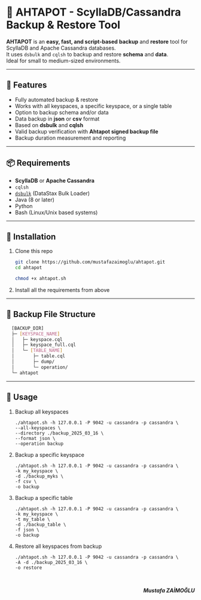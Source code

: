 # 🐙 AHTAPOT - ScyllaDB/Cassandra Backup & Restore Tool

**AHTAPOT** is an **easy, fast, and script-based** **backup** and **restore** tool for ScyllaDB and Apache Cassandra databases.  
It uses `dsbulk` and `cqlsh` to backup and restore **schema** and **data**.  
Ideal for small to medium-sized environments.

---

## 🚀 Features

- Fully automated backup & restore  
- Works with all keyspaces, a specific keyspace, or a single table  
- Option to backup schema and/or data  
- Data backup in **json** or **csv** format  
- Based on **dsbulk** and **cqlsh**  
- Valid backup verification with **Ahtapot signed backup file**  
- Backup duration measurement and reporting  

---

## 📦 Requirements

- **ScyllaDB** or **Apache Cassandra**  
- `cqlsh` 
- [`dsbulk`](https://github.com/datastax/dsbulk) (DataStax Bulk Loader) 
- Java (8 or later) 
- Python
- Bash (Linux/Unix based systems)  

---

## 🔧 Installation

1. Clone this repo
   ```bash
   git clone https://github.com/mustafazaimoglu/ahtapot.git
   cd ahtapot

   chmod +x ahtapot.sh
   ```


2. Install all the requirements from above

--- 


## 📂 Backup File Structure
```bash
  [BACKUP_DIR]
  ├─ [KEYSPACE_NAME]
  │   ├─ keyspace.cql
  │   ├─ keyspace_full.cql
  │   └─ [TABLE_NAME]
  │       ├─ table.cql
  │       ├─ dump/
  │       └─ operation/
  └─ ahtapot
```
--- 

## 📌 Usage
1. Backup all keyspaces
    ```
    ./ahtapot.sh -h 127.0.0.1 -P 9042 -u cassandra -p cassandra \
    --all-keyspaces \
    --directory ./backup_2025_03_16 \
    --format json \
    --operation backup
    ```

2. Backup a specific keyspace
    ```
    ./ahtapot.sh -h 127.0.0.1 -P 9042 -u cassandra -p cassandra \
    -k my_keyspace \
    -d ./backup_myks \
    -f csv \
    -o backup
    ```

3. Backup a specific table
    ```
    ./ahtapot.sh -h 127.0.0.1 -P 9042 -u cassandra -p cassandra \
    -k my_keyspace \
    -t my_table \
    -d ./backup_table \
    -f json \
    -o backup
    ```

4. Restore all keyspaces from backup
    ```
    ./ahtapot.sh -h 127.0.0.1 -P 9042 -u cassandra -p cassandra \
    -A -d ./backup_2025_03_16 \
    -o restore
    ```

<br>
<p align="right">
<strong><i>Mustafa ZAİMOĞLU</i></strong>
</p>